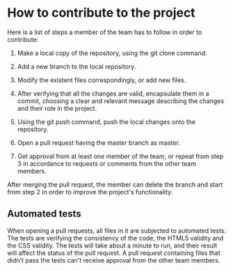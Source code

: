 # How to contribute to the project

Here is a list of steps a member of the team has to follow in order to contribute:

1. Make a local copy of the repository, using the git clone command.

2. Add a new branch to the local repository.
    
3. Modify the existent files correspondingly, or add new files.

4. After verifying that all the changes are valid, encapsulate them in a commit, choosing a clear and relevant message describing the changes and their role in the project.

5. Using the git push command, push the local changes onto the repository.

7. Open a pull request having the master branch as master.

8. Get approval from at least one member of the team, or repeat from step 3 in accordance to requests or comments from the other team members.

After merging the pull request, the member can delete the branch and start from step 2 in order to improve the project's functionality.

## Automated tests

When opening a pull requests, all files in it are subjected to automated tests. The tests are verifying the consistency of the code, the HTML5 validity and the CSS validity. The tests will take about a minute to run, and their result will affect the status of the pull request. A pull request containing files that didn't pass the tests can't receive approval from the other team members.

